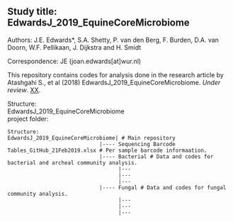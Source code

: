 
Study title: EdwardsJ_2019_EquineCoreMicrobiome  
---------------------------------------------------------------------------------

Authors: J.E. Edwards*, S.A. Shetty, P. van den Berg, F. Burden, D.A. van Doorn, W.F. Pellikaan, J. Dijkstra and H. Smidt  

Correspondence: JE (joan.edwards[at]wur.nl)   

This repository contains codes for analysis done in the research article by Atashgahi S., et al (2018) EdwardsJ_2019_EquineCoreMicrobiome.  _Under review_. [XX](tobeupdated_when_uplished).  

Structure:  
EdwardsJ_2019_EquineCoreMicrobiome  
project folder:

```
Structure:  
EdwardsJ_2019_EquineCoreMicrobiome| # Main repository  
                             |---- Sequencing Barcode Tables_GitHub_21Feb2019.xlsx # Per sample barcode informaation.  
                             |---- Bacterial # Data and codes for bacterial and archeal community analysis.  
                                   |---  
                                   |---  
                                   |---  
                             |---- Fungal # Data and codes for fungal community analysis.  
                                   |---  
                                   |---  
                                   |---  


```


